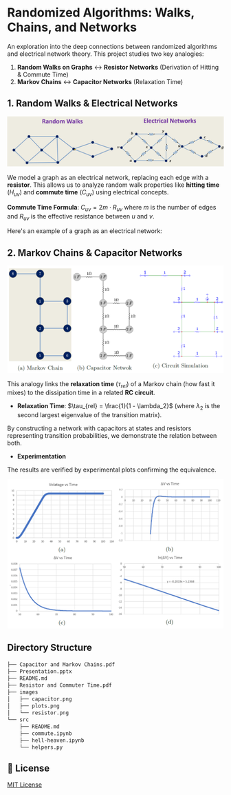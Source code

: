 # Randomized Algorithms: Walks, Chains, and Networks

An exploration into the deep connections between randomized algorithms and electrical network theory. This project studies two key analogies:
1.  **Random Walks on Graphs** ↔ **Resistor Networks** (Derivation of Hitting & Commute Time)
2.  **Markov Chains** ↔ **Capacitor Networks** (Relaxation Time)


## 1. Random Walks & Electrical Networks

<img src="images/resistor.png" width="800"/>

We model a graph as an electrical network, replacing each edge with a **resistor**. This allows us to analyze random walk properties like **hitting time** ($H_{uv}$) and **commute time** ($C_{uv}$) using electrical concepts.

**Commute Time Formula**:
$C_{uv} = 2m \cdot R_{uv}$
where $m$ is the number of edges and $R_{uv}$ is the effective resistance between $u$ and $v$.

Here's an example of a graph as an electrical network:

## 2. Markov Chains & Capacitor Networks

<img src="images/capacitor.png" width="800"/>

This analogy links the **relaxation time** ($\tau_{rel}$) of a Markov chain (how fast it mixes) to the dissipation time in a related **RC circuit**.

* **Relaxation Time**: $\tau_{rel} = \frac{1}{1 - \lambda_2}$ (where $\lambda_2$ is the second largest eigenvalue of the transition matrix).

By constructing a network with capacitors at states and resistors representing transition probabilities, we demonstrate the relation between both.

* **Experimentation**

The results are verified by experimental plots confirming the equivalence.

<img src="images/plots.png" width="800"/>

## Directory Structure

```
├── Capacitor and Markov Chains.pdf
├── Presentation.pptx
├── README.md
├── Resistor and Commuter Time.pdf
├── images
│   ├── capacitor.png
│   ├── plots.png
│   └── resistor.png
└── src
    ├── README.md
    ├── commute.ipynb
    ├── hell-heaven.ipynb
    └── helpers.py
```

## 📄 License

[MIT License](LICENSE)
